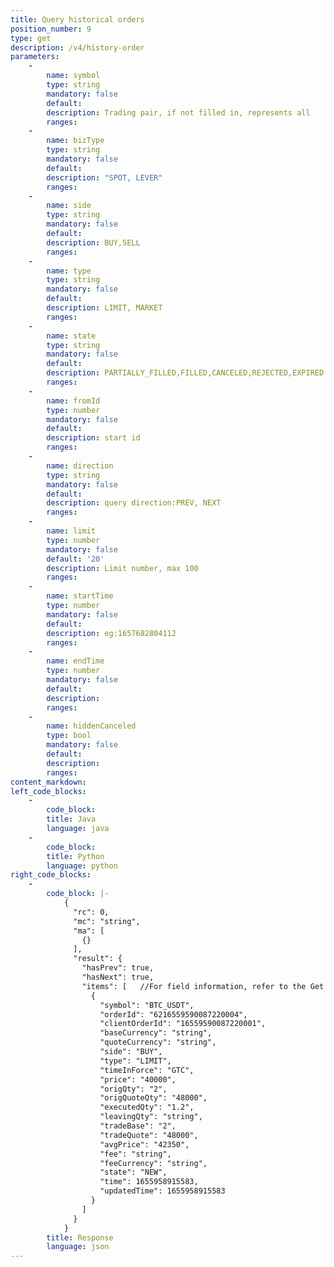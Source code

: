 ```yaml
---
title: Query historical orders
position_number: 9
type: get
description: /v4/history-order
parameters:
    -
        name: symbol
        type: string
        mandatory: false
        default:
        description: Trading pair, if not filled in, represents all
        ranges:
    -
        name: bizType
        type: string
        mandatory: false
        default:
        description: "SPOT, LEVER"
        ranges:
    -
        name: side
        type: string
        mandatory: false
        default:
        description: BUY,SELL
        ranges:
    -
        name: type
        type: string
        mandatory: false
        default:
        description: LIMIT, MARKET
        ranges:
    -
        name: state
        type: string
        mandatory: false
        default:
        description: PARTIALLY_FILLED,FILLED,CANCELED,REJECTED,EXPIRED
        ranges:
    -
        name: fromId
        type: number
        mandatory: false
        default:
        description: start id
        ranges:
    -
        name: direction
        type: string
        mandatory: false
        default:
        description: query direction:PREV, NEXT
        ranges:
    -
        name: limit
        type: number
        mandatory: false
        default: '20'
        description: Limit number, max 100
        ranges:
    -
        name: startTime
        type: number
        mandatory: false
        default:
        description: eg:1657682804112
        ranges:
    -
        name: endTime
        type: number
        mandatory: false
        default:
        description: 
        ranges:
    -
        name: hiddenCanceled
        type: bool
        mandatory: false
        default:
        description: 
        ranges:
content_markdown:
left_code_blocks:
    -
        code_block:
        title: Java
        language: java
    -
        code_block:
        title: Python
        language: python
right_code_blocks:
    -
        code_block: |-
            {
              "rc": 0,
              "mc": "string",
              "ma": [
                {}
              ],
              "result": {
                "hasPrev": true,
                "hasNext": true,
                "items": [   //For field information, refer to the Get single interface
                  {
                    "symbol": "BTC_USDT",
                    "orderId": "6216559590087220004",
                    "clientOrderId": "16559590087220001",
                    "baseCurrency": "string",
                    "quoteCurrency": "string",
                    "side": "BUY",
                    "type": "LIMIT",
                    "timeInForce": "GTC",
                    "price": "40000",
                    "origQty": "2",
                    "origQuoteQty": "48000",
                    "executedQty": "1.2",
                    "leavingQty": "string",
                    "tradeBase": "2",
                    "tradeQuote": "48000",
                    "avgPrice": "42350",
                    "fee": "string",
                    "feeCurrency": "string",
                    "state": "NEW",
                    "time": 1655958915583,
                    "updatedTime": 1655958915583
                  }
                ]
              }
            }
        title: Response
        language: json
---
```

